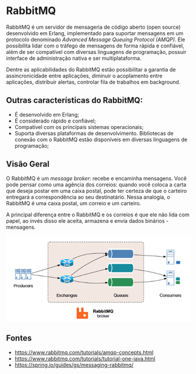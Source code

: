# RabbitMQ

RabbitMQ é um servidor de mensageria de código aberto (open source) desenvolvido em Erlang, implementado para suportar mensagens em um protocolo denominado *Advanced Message Queuing Protocol (AMQP)*. Ele possibilita lidar com o tráfego de mensagens de forma rápida e confiável, além de ser compatível com diversas linguagens de programação, possuir interface de administração nativa e ser multiplataforma.

Dentre as aplicabilidades do RabbitMQ estão possibilitar a garantia de assincronicidade entre aplicações, diminuir o acoplamento entre aplicações, distribuir alertas, controlar fila de trabalhos em background.

## Outras características do RabbitMQ:

- É desenvolvido em Erlang;
- É considerado rápido e confiável;
- Compatível com os principais sistemas operacionais;
- Suporta diversas plataformas de desenvolvimento. Bibliotecas de conexão com o RabbitMQ estão disponíveis em diversas linguagens de programação;

## Visão Geral

O RabbitMQ é um *message broker*: recebe e encaminha mensagens. Você pode pensar como uma agência dos correios: quando você coloca a carta que deseja postar em uma caixa postal, pode ter certeza de que o carteiro entregará a correspondência ao seu destinatário. Nessa analogia, o RabbitMQ é uma caixa postal, um correio e um carteiro.

A principal diferença entre o RabbitMQ e os correios é que ele não lida com papel, ao invés disso ele aceita, armazena e envia dados binários - mensagens.

![](../assets/02-rabbit.png)

<!--

O *broker* é uma entidade que recebe mensagens de *publishers* - ou seja, clientes que produzem mensagens - e encaminha mensagens a *consumers*, que são clientes que recebem (consomem) mensagens. Assim, o AMQP é um protocolo bi-direcional onde um cliente pode enviar e receber mensagens de outros clientes através do broker.

Ao publicar uma mensagem, o cliente *publisher* encaminha esta mensagem a outra entidade denominada *exchange*, que de acordo com regras específicas (e programáveis!) denominadas *bindings* as encaminham para filas (*queues*) que, por sua vez, podem estar sendo consumidas por um outro cliente, o *consumer*. *Broker*, *publishers*, *consumers*, *exchanges*, *bindings* e *queues* são as palavras chaves para entender o funcionamento do protocolo. O AMQP é um grande canivete suíço: ele oferece uma grande variedade de regras que podem ser altamente personalizadas de acordo com a finalidade de nossa aplicação.

De forma simples e resumida, o funcionamento do AMQP pode ser comparado a um sistema de correios conforme mostra a figura abaixo: o cliente *Publisher* escreve uma mensagem e a encaminha para um *exchange*, que se assemelha a uma caixa de correio. A seguir, já no *broker* - que pode ser entendido como os Correios, por exemplo - esta mensagem é encaminhada de acordo com regras específicas (*bindings*) através de rotas a uma *queue*, que pode ser entendida como uma caixa postal, por exemplo. Finalmente, um cliente *Consumer* monitora a *queue* (caixa postal) para, então, ler a mensagem.

- Diagrama do Funcionamento do Exchange tipo Direto no AMQP.
 
![](../assets/02-amqp-structure.png)

Uma das principais características do AMQP é que o *publisher* jamais publica uma mensagem diretamente em uma fila. A mensagem sempre é encaminhada ao *exchange* que, de acordo com seu tipo e com as configurações especificadas através de *bindings*, a encaminha para determinada fila ou a descarta.

### Protocolo Programável (e Exchanges!)

Rotas, exchanges, filas e outras entidades podem ser programadas diretamente pelas aplicações (clientes). A função de administração do sistema passa a ser somente no sentido de criar regras de acesso e permissões para determinadas ações. Dessa forma, o AMQP 0-9-1 é um protocolo "programável", deixando boa parte das ações a cargo dos usuários/clientes.

Esse grande "canivete suíço" que é o AMQP 0-9-1 proporciona aos desenvolvedores grande liberdade ao desenvolver aplicações específicas e personalizáveis. No entanto, o esforço concentra-se em compreender as especificidades do protocolo, bem como a correta utilização de suas entidades.

Falaremos agora de uma dessas entidades, os Exchanges!

#### Por que é importante conhecer os Exchanges e seus tipos?

O exchange é uma entidade que recebe as mensagens que chegam ao broker vindas de aplicações clientes. Estas aplicações desconhecem a existência das filas. É através do *Exchange* que determinada mensagem é roteada para uma ou mais filas a partir de regras denominadas bindings. Há alguns tipos de *Exchanges* que implementam diferentes características de roteamento das mensagens recebidas. A saber, são tipos de *Exchanges*: Direct, Fanout, Topic e Headers. Além do tipo, outros parâmetros definem um Exchange: nome, durabilidade, auto-delete, argumentos, etc.

As mensagens que são publicadas no broker e as mensagens que são consumidas possuem um parâmetro chamado *routing key*, que no caso de filas que são atreladas a um *exchange*, também pode ser chamado de *binding key*. Este parâmetro nada mais é do que um identificador do caminho da mensagem e serve de base para armazenar corretamente as mensagens em filas. Este conceito ficará mais claro a seguir, quando apresentarmos o Exchange do tipo Direto (Direct) e do tipo Tópico (Topic).

#### Direct Exchange

O Exchange do tipo Direto entrega mensagens às filas de acordo com o *routing key* da mensagem. Isto é, se uma fila foi bounded (roteada) a um exchange com determinado *routing key (binding key)*, toda mensagem que chegar ao broker destinada a um exchange do tipo Direct com determinado routing key, será redirecionada à fila associada a este mesmo *routing key (binding key)*. Este tipo de exchange é utilizado principalmente para a distribuição de tarefas entre diversos consumidores.

- Diagrama do Funcionamento do Exchange tipo Direto.
![](../assets/02-amqp-diagrama-exchange-tipo-direto.png)

Supondo-se o caso de uma tarefa complexa que deseja-se distribuir entre diversos consumidores (workers, neste caso), a figura acima exibe o funcionamento do Exchange do tipo direto: a mensagem é enviada ao broker contendo uma operação a ser realizada em uma imagem e, de acordo com o routing key da mensagem, o exchange do tipo Direct encaminha a mensagem para as filas que estão atreladas (bounded) ao exchange com o mesmo routing key (também conhecido como binding key, no caso das filas).

#### Topic Exchange

O Exchange do tipo Tópico (Topic) é utilizado para comunicação no padrão publica/subscreve (publish/subscribe) e, assim, é utilizado para monitorar mensagens de acordo com padrões no routing key da mensagem, ou seja, o consumidor pode "escolher" que tipo de mensagem deseja receber e, simetricamente, quem publica a mensagem no Exchange indica um assunto/tópico - através do routing key - ao qual a mensagem se refere.

Como um exemplo de aplicação, suponha que gostaríamos de implementar um sistema de logs no qual os consumidores monitoram mensagens de log de diferentes origens/módulos (kernel do sistema, gerenciamento de usuários, rede) e de diferentes níveis (informação, alertas, erros). Cada mensagem gerada contém tanto a origem (kernel/users/network) como o nível do log (info/warning/error) representados como uma lista de dois elementos (poderiam ser mais!) separados por pontos (".") no routing key. Por exemplo, a mensagem que contém o routing key igual a "ker.info" representa uma mensagem de log gerada pelo kernel do sistema e representa um nível informacional.

Consumidores destas mensagens podem monitorar determinado routing key (ou binding key, uma vez que estão associadas a uma fila) e executar ações específicas. Por exemplo, o consumidor A, que é responsável pela saúde de todo o sistema, está interessado em monitorar todas as mensagens de log de erros, independente do módulo que gerou a mensagem. Outro consumidor (B, por exemplo) está interessado somente nas mensagens do módulo de gerenciamento de usuários (users) independente do nível (info/warning/error). Para tal roteamento das mensagens, o exchange do tipo Topic permite a utilização de caracteres especiais no binding key das filas associadas ao exchange. Por fim, o consumidor C está interessado em todas as mensagens de log. Assim:

- "\*" pode substituir uma palavra no binding key;
- "#" pode substituir uma ou mais palavras no binding key.

Para o consumidor A, este poderia consumir da fila com binding key igual a "\*.error", enquanto que o consumidor B consome de "users.\*" e o consumidor C de "\*.\*". Observe que o consumidor C poderia consumir também de "#", porém no primeiro caso ("\*.\*") o consumidor C receberia mensagens publicadas com exatamente duas palavras no routing key, enquanto que no segundo caso ("#") consumiria qualquer mensagem publicada no exchange, independente da quantidade de palavras no routing key. Vejamos alguns exemplos.

A figura a seguir exibe a representação do fluxo de uma mensagem de log do tipo "users.error". Neste caso, os consumidores A, B e C - associados às filas com bindings para "*.error", "users.*" e "*.*", respectivamente - recebem a mensagem de log com routing key "users.error", uma vez que os critérios para estes bindings são todos satisfeitos:

- Diagrama do Roteamento de uma Mensagem de Log "users.error" em um Topic Exchange.

![](../assets/02-diagrama-roteamento-mensagem-topic-exchange.png)

A figura a seguir representa o roteamento para uma mensagem com routing key igual a "users.info". Observe que, para este caso, o binding key da fila 1 não é satisfeito e, portanto, a mensagem não é entregue ao consumidor A:

- Diagrama do Roteamento de uma Mensagem de Log “users.info” em um Topic Exchange.

![](../assets/02-dagrama-roteamento-mensagem-topic-exchange-error.png)

Finalmente, a figura a seguir exibe o roteamento para uma mensagem com routing key igual a "kern.warning". Observe que somente o Consumidor C recebe a mensagem, uma vez que é o único consumidor da fila que possui um binding compatível com a mensagem.

- Diagrama do Roteamento de uma Mensagem de Log "kern.warning" em um Topic Exchange.

![](../assets/02-diagrama-roteamento-mensagem-topic-exchange-errors.png)

Com esta breve introdução, pudemos ver um pouco do funcionamento do AMQP 0-9-1. O roteamento das mensagens, a criação de filas atreladas a determinado exchange de acordo com regras (bindings), a definição do tipo do exchange e até mesmo a criação de um exchange podem ser realizados pelos clientes. Assim, confirmando o que já dissemos, o AMQP 0-9-1 é um protocolo que possibilita bastante personalização através do lado das aplicações.


### Resumo

*Produzir* significa nada mais que enviar. Um programa que envia mensagens é um *produtor*:

![Producer](../assets/02-producer.png)

Uma *fila* (queue) é o nome de uma caixa postal que vive no RabbitMQ. Embora as mensagens fluam pelo RabbitMQ e suas aplicações, elas só podem ser armazenadas em uma fila. Uma fila só é limitada pelos limites de memória e disco do host, é essencialmente um grande buffer de mensagem. Muitos *produtores* podem enviar mensagens para uma fila e muitos *consumidores* podem tentar receber dados de uma fila. É assim que representamos uma fila:

![Queue](../assets/02-queue.png)

*Consumir* tem um significado semelhante ao receber. Um consumidor é um programa que espera principalmente receber mensagens:

![Consumer](../assets/02-consumer.png)

Observe que o produtor, o consumidor e o broker não precisam residir no mesmo host; na verdade, na maioria das aplicações eles não residem. Uma aplicação pode ser produtora e consumidora também.

No diagrama abaixo, "P" é nosso produtor e "C" é nosso consumidor. A caixa no meio é uma fila - um buffer de mensagem que o RabbitMQ mantém para o consumidor.

![Diagram](../assets/02-python-one.png)

-->

<!--

-----------------------------------------

https://www.rabbitmq.com/install-windows-manual.html

docker run --hostname my-rabbit --name some-rabbit rabbitmq:3

"Olá Mundo"
(usando o cliente Java)
Nesta parte do tutorial, vamos escrever dois programas em Java; um produtor que envia uma única mensagem e um consumidor que recebe mensagens e as imprime. Vamos passar alguns detalhes na API Java, concentrando-nos nesta coisa muito simples apenas para começar. É um "Hello World" de mensagens.

(P) -> [|||] -> (C)
A biblioteca cliente Java
O RabbitMQ fala vários protocolos. Este tutorial usa o AMQP 0-9-1, que é um protocolo aberto de uso geral para mensagens. Existem vários clientes para o RabbitMQ em muitos idiomas diferentes. Usaremos o cliente Java fornecido pelo RabbitMQ.

Baixe a biblioteca cliente e suas dependências (SLF4J API e SLF4J Simple). Copie esses arquivos em seu diretório de trabalho, junto aos arquivos Java dos tutoriais.

Observe que o SLF4J Simple é suficiente para tutoriais, mas você deve usar uma biblioteca de registro completa como o Logback em produção.

(O cliente RabbitMQ Java também está no repositório central do Maven, com o groupId com.rabbitmq e o artifactId amqp-client.)

Agora temos o cliente Java e suas dependências, podemos escrever algum código.

Envio
(P) -> [|||]
Vamos ligar para o nosso editor de mensagens (remetente) Enviar e nossa mensagem consumidor (receptor) Recv. O editor se conectará ao RabbitMQ, enviará uma única mensagem e sairá.

Em Send.java, precisamos de algumas classes importadas:

import com.rabbitmq.client.ConnectionFactory;
import com.rabbitmq.client.Connection;
import com.rabbitmq.client.Channel;
Configure a classe e nomeie a fila:

public class Enviar {
  sequência final privada estática QUEUE_NAME = "olá";
  public static void main (String [] argv) gera exceção {
      ...
  }
}
então podemos criar uma conexão com o servidor:

ConnectionFactory factory = novo ConnectionFactory ();
factory.setHost ("localhost");
tente (Connection connection = factory.newConnection ();
     Canal canal = connection.createChannel ()) {

}
A conexão abstrai a conexão do soquete e cuida da negociação e autenticação da versão do protocolo e assim por diante. Aqui nos conectamos a um corretor na máquina local - daí o localhost. Se quiséssemos nos conectar a um corretor em uma máquina diferente, nós simplesmente especificaríamos seu nome ou endereço IP aqui.

Em seguida, criamos um canal, que é onde reside a maior parte da API para fazer as coisas. Note que podemos usar uma instrução try-with-resources porque Connection e Channel implementam java.io.Closeable. Dessa forma, não precisamos fechá-los explicitamente em nosso código.

Para enviar, devemos declarar uma fila para nós enviarmos para; então podemos publicar uma mensagem na fila, tudo isso na declaração try-with-resources:

channel.queueDeclare (QUEUE_NAME, false, false, false, null);
String message = "Olá mundo!";
channel.basicPublish ("", QUEUE_NAME, null, message.getBytes ());
System.out.println ("[x] Enviados" "+ mensagem +" '");
Declarar uma fila é idempotente - ela só será criada se já não existir. O conteúdo da mensagem é uma matriz de bytes, para que você possa codificar o que quiser.

Aqui está toda a classe Send.java.

Envio não funciona!
Se esta é sua primeira vez usando RabbitMQ e você não vê o "Enviado"

-->

## Fontes

- https://www.rabbitmq.com/tutorials/amqp-concepts.html
- https://www.rabbitmq.com/tutorials/tutorial-one-java.html
- https://spring.io/guides/gs/messaging-rabbitmq/

<!--
- https://www.embarcados.com.br/amqp-protocolo-de-comunicacao-para-iot/
http://localhost:15672/#/ guest/guest
https://www.cloudamqp.com/docs/usecases.html
https://spring.io/understanding/AMQP
https://grokonez.com/spring-framework/spring-amqp/rabbitmq-sendreceive-java-object-messages-spring-rabbitmq-springboot
-->

